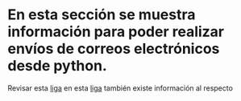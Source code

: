 # En esta sección se muestra información para poder realizar envíos de correos electrónicos desde python.

Revisar esta [liga](https://stackabuse.com/how-to-send-emails-with-gmail-using-python)
en esta [liga](https://www.tutorialspoint.com/send-mail-from-your-gmail-account-using-python) también existe información al respecto
